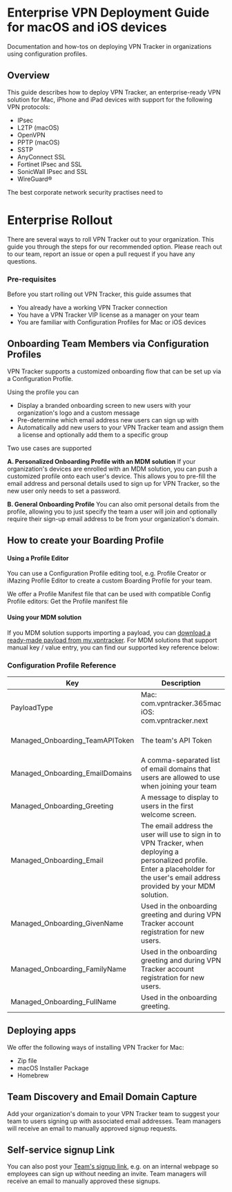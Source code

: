 # Enterprise VPN Deployment Guide for macOS and iOS devices
Documentation and how-tos on deploying VPN Tracker in organizations using configuration profiles.

## Overview
This guide describes how to deploy VPN Tracker, an enterprise-ready VPN solution for Mac, iPhone and iPad devices with support for the following VPN protocols:
- IPsec
- L2TP (macOS)
- OpenVPN
- PPTP (macOS)
- SSTP
- AnyConnect SSL
- Fortinet IPsec and SSL
- SonicWall IPsec and SSL
- WireGuard®

The best corporate network security practises need to 

# Enterprise Rollout
There are several ways to roll VPN Tracker out to your organization. This guide you through the steps for our recommended option. Please reach out to our team, report an issue or open a pull request if you have any questions.

### Pre-requisites
Before you start rolling out VPN Tracker, this guide assumes that
- You already have a working VPN Tracker connection
- You have a VPN Tracker VIP license as a manager on your team
- You are familiar with Configuration Profiles for Mac or iOS devices

## Onboarding Team Members via Configuration Profiles
VPN Tracker supports a customized onboarding flow that can be set up via a Configuration Profile. 

Using the profile you can
- Display a branded onboarding screen to new users with your organization's logo and a custom message
- Pre-determine which email address new users can sign up with
- Automatically add new users to your VPN Tracker team and assign them a license and optionally add them to a specific group

Two use cases are supported

**A. Personalized Onboarding Profile with an MDM solution**
If your organization's devices are enrolled with an MDM solution, you can push a customized profile onto each user's device. 
This allows you to pre-fill the email address and personal details used to sign up for VPN Tracker, so the new user only needs to set a password.

**B. General Onboarding Profile**
You can also omit personal details from the profile, allowing you to just specify the team a user will join and optionally require their sign-up email address to be from your organization's domain.

## How to create your Boarding Profile

#### Using a Profile Editor
You can use a Configuration Profile editing tool, e.g. Profile Creator or iMazing Profile Editor to create a custom Boarding Profile for your team.

We offer a Profile Manifest file that can be used with compatible Config Profile editors:
Get the Profile manifest file

#### Using your MDM solution
If you MDM solution supports importing a payload, you can [download a ready-made payload from my.vpntracker](https://my.vpntracker.com/team/details).
For MDM solutions that support manual key / value entry, you can find our supported key reference below:

### Configuration Profile Reference
| Key  | Description  | Example  |  Notes |
|---|---|---|---|
| PayloadType | Mac: com.vpntracker.365mac iOS: com.vpntracker.next |  |  |
| Managed_Onboarding_TeamAPIToken  | The team's API Token | -  | Find yours at [https://my.vpntracker.com/teamprofile](my.vpntracker.com/teamprofile) |
| Managed_Onboarding_EmailDomains  | A comma-separated list of email domains that users are allowed to use when joining your team  | yourcompany.example, subdomain.example.com, *.yourcompany.example  |   |
| Managed_Onboarding_Greeting|A message to display to users in the first welcome screen. |"Any questions? Join #internalservices on the company Slack" | |
| Managed_Onboarding_Email | The email address the user will use to sign in to VPN Tracker, when deploying a personalized profile. Enter a placeholder for the user's email address provided by your MDM solution. | `email placeholder` |Optional|
| Managed_Onboarding_GivenName | Used in the onboarding greeting and during VPN Tracker account registration for new users. | `firstname placeholder` | Optional |
| Managed_Onboarding_FamilyName | Used in the onboarding greeting and during VPN Tracker account registration for new users. | `surname placeholder` | Optional |
| Managed_Onboarding_FullName|Used in the onboarding greeting.| `name placeholder` | Provided for systems that don't offer separate first and last name fields |

## Deploying apps
We offer the following ways of installing VPN Tracker for Mac:
- Zip file
- macOS Installer Package
- Homebrew

## Team Discovery and Email Domain Capture
Add your organization's domain to your VPN Tracker team to suggest your team to users signing up with associated email addresses. Team managers will receive an email to manually approved signup requests.

## Self-service signup Link
You can also post your [Team's signup link](https://my.vpntracker.com/team/details), e.g. on an internal webpage so employees can sign up without needing an invite. Team managers will receive an email to manually approved these signups.
